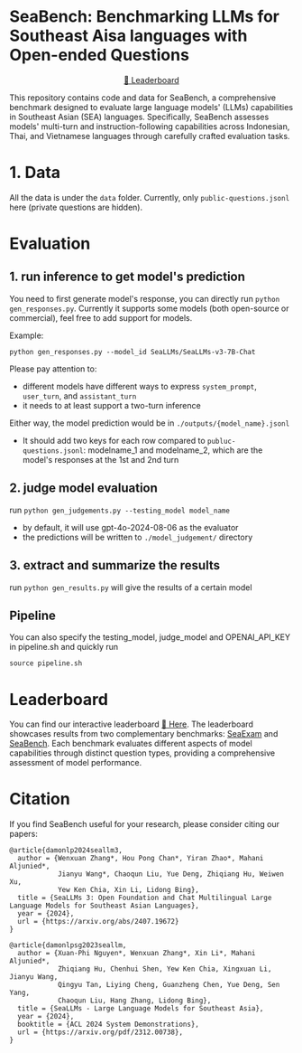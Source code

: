 # SeaBench: Benchmarking LLMs for Southeast Aisa languages with Open-ended Questions

<p align="center">
<a href="https://huggingface.co/spaces/SeaLLMs/SeaExam_leaderboard" target="_blank" rel="noopener"> 🤗 Leaderboard</a>
</p>

This repository contains code and data for SeaBench, a comprehensive benchmark designed to evaluate large language models' (LLMs) capabilities in Southeast Asian (SEA) languages. Specifically, SeaBench assesses models' multi-turn and instruction-following capabilities across Indonesian, Thai, and Vietnamese languages through carefully crafted evaluation tasks.

# 1. Data
All the data is under the `data` folder. Currently, only `public-questions.jsonl` here (private questions are hidden).

# Evaluation
## 1. run inference to get model's prediction
You need to first generate model's response, you can directly run `python gen_responses.py`.
Currently it supports some models (both open-source or commercial), feel free to add support for models.

Example:
```
python gen_responses.py --model_id SeaLLMs/SeaLLMs-v3-7B-Chat
```

Please pay attention to:
* different models have different ways to express `system_prompt`, `user_turn`, and `assistant_turn`
* it needs to at least support a two-turn inference

Either way, the model prediction would be in `./outputs/{model_name}.jsonl`
* It should add two keys for each row compared to `publuc-questions.jsonl`: modelname_1 and modelname_2, which are the model's responses at the 1st and 2nd turn

## 2. judge model evaluation
run `python gen_judgements.py --testing_model model_name`
* by default, it will use gpt-4o-2024-08-06 as the evaluator
* the predictions will be written to `./model_judgement/` directory

## 3. extract and summarize the results
run `python gen_results.py` will give the results of a certain model

## Pipeline
You can also specify the testing_model, judge_model and OPENAI_API_KEY in pipeline.sh and quickly run
```
source pipeline.sh
```

# Leaderboard
You can find our interactive leaderboard [🤗 Here](https://huggingface.co/spaces/SeaLLMs/SeaExam_leaderboard). The leaderboard showcases results from two complementary benchmarks: [SeaExam](https://github.com/DAMO-NLP-SG/SeaExam) and [SeaBench](https://github.com/DAMO-NLP-SG/SeaBench). Each benchmark evaluates different aspects of model capabilities through distinct question types, providing a comprehensive assessment of model performance.

# Citation
If you find SeaBench useful for your research, please consider citing our papers:
```
@article{damonlp2024seallm3,
  author = {Wenxuan Zhang*, Hou Pong Chan*, Yiran Zhao*, Mahani Aljunied*,
            Jianyu Wang*, Chaoqun Liu, Yue Deng, Zhiqiang Hu, Weiwen Xu,
            Yew Ken Chia, Xin Li, Lidong Bing},
  title = {SeaLLMs 3: Open Foundation and Chat Multilingual Large Language Models for Southeast Asian Languages},
  year = {2024},
  url = {https://arxiv.org/abs/2407.19672}
}

@article{damonlpsg2023seallm,
  author = {Xuan-Phi Nguyen*, Wenxuan Zhang*, Xin Li*, Mahani Aljunied*,
            Zhiqiang Hu, Chenhui Shen, Yew Ken Chia, Xingxuan Li, Jianyu Wang,
            Qingyu Tan, Liying Cheng, Guanzheng Chen, Yue Deng, Sen Yang,
            Chaoqun Liu, Hang Zhang, Lidong Bing},
  title = {SeaLLMs - Large Language Models for Southeast Asia},
  year = {2024},
  booktitle = {ACL 2024 System Demonstrations},
  url = {https://arxiv.org/pdf/2312.00738},
}
```
